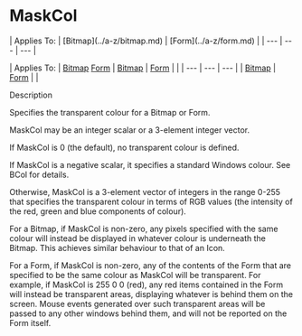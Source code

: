 



<h1 class="heading"><span class="name">MaskCol</span></h1>
| Applies To: | [Bitmap](../a-z/bitmap.md) | [Form](../a-z/form.md) |
| --- | --- | ---  |

| Applies To: | [Bitmap](../a-z/bitmap.md) [Form](../a-z/form.md) | [Bitmap](../a-z/bitmap.md) | [Form](../a-z/form.md) |  |
| --- | --- | ---  |
| [Bitmap](../a-z/bitmap.md) | [Form](../a-z/form.md) |  |


Description


Specifies the transparent colour for a Bitmap or Form.


MaskCol may be an integer scalar or a 3-element integer vector.


If MaskCol is 0 (the default), no transparent colour is defined.


If MaskCol is a negative scalar, it specifies a standard Windows colour. See BCol for details.


Otherwise, MaskCol is a 3-element vector of integers in the range 0-255 that specifies the transparent colour in terms of RGB values (the intensity of the red, green and blue components of colour).


For a Bitmap, if MaskCol is non-zero, any pixels specified with the same colour will instead be displayed in whatever colour is underneath the Bitmap. This achieves similar behaviour to that of an Icon.


For a Form, if MaskCol is non-zero, any of the contents of the Form that are specified to be the same colour as MaskCol will be transparent. For example, if MaskCol is 255 0 0 (red), any red items contained in the Form will instead be transparent areas, displaying whatever is behind them on the screen. Mouse events generated over such transparent areas will be passed to any other windows behind them, and will not be reported on the Form itself.



